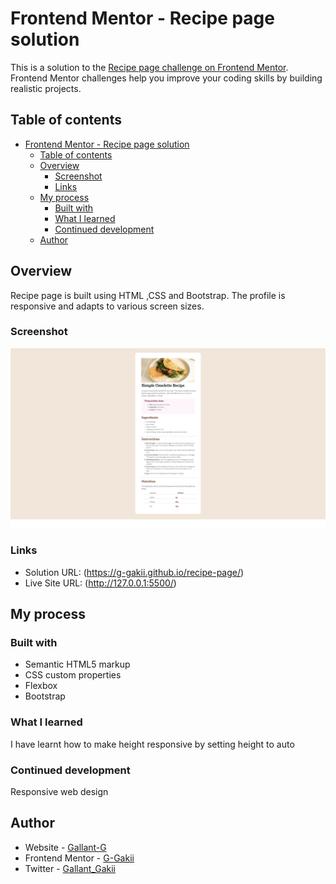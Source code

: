 # Frontend Mentor - Recipe page solution

This is a solution to the [Recipe page challenge on Frontend Mentor](https://www.frontendmentor.io/challenges/recipe-page-KiTsR8QQKm). Frontend Mentor challenges help you improve your coding skills by building realistic projects. 

## Table of contents

- [Frontend Mentor - Recipe page solution](#frontend-mentor---recipe-page-solution)
  - [Table of contents](#table-of-contents)
  - [Overview](#overview)
    - [Screenshot](#screenshot)
    - [Links](#links)
  - [My process](#my-process)
    - [Built with](#built-with)
    - [What I learned](#what-i-learned)
    - [Continued development](#continued-development)
  - [Author](#author)


## Overview
Recipe page is built using HTML ,CSS and Bootstrap. The profile is responsive and adapts to various screen sizes.

### Screenshot

![recipe page](https://github.com/G-Gakii/recipe-page/blob/main/assets/screenShot/Screenshot%202024-07-19%20at%2019.01.08.png)



### Links

- Solution URL: (https://g-gakii.github.io/recipe-page/)
- Live Site URL: (http://127.0.0.1:5500/)

## My process

### Built with

- Semantic HTML5 markup
- CSS custom properties
- Flexbox
- Bootstrap



### What I learned

I have learnt how to make height responsive by setting height to auto


### Continued development

Responsive web design



## Author

- Website - [Gallant-G](https://www.your-site.com)
- Frontend Mentor - [G-Gakii](https://www.frontendmentor.io/profile/yourusername)
- Twitter - [Gallant_Gakii](https://www.twitter.com/yourusername)

